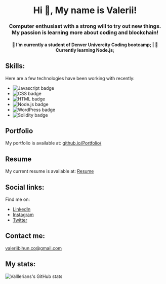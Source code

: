 <h1 align="center">Hi 👋, My name is Valerii!</h1>
<h3 align="center">Computer enthusiast with a strong will to try out new things. My passion is learning more about coding and blockchain!</h3>
<h4 align="center">
   🔭 I’m currently a student of Denver Univercity Coding bootcamp;
| 🌱  Currently learning Node.js;</h4>


## Skills:

Here are a few technologies have been working with recently:

-  <img src="https://img.shields.io/badge/-Javascript-lightblue?logo=javascript" alt="Javascript badge" >
-  <img src="https://img.shields.io/badge/-CSS-lightblue?logo=CSS" alt="CSS badge" >
-  <img src="https://img.shields.io/badge/-HTML-lightblue?logo=HTML" alt="HTML badge" >
-  <img src="https://img.shields.io/badge/-Node.js-lightblue?logo=Node" alt="Node.js badge" >
-  <img src="https://img.shields.io/badge/-WordPress-lightblue?logo=WordPress" alt="WordPress badge" >
-  <img src="https://img.shields.io/badge/-Solidity-lightblue?logo=Solidity" alt="Solidity badge" >

## Portfolio

My portfolio is available at: <a href="https://valllerian.github.io/Portfolio/" target="_blank">github.io/Portfolio/</a>

## Resume

My current resume is available at: <a href="https://docs.google.com/document/d/e/2PACX-1vS0EvOOEmjTRLfCC-onOE4TGVlyhIAhRvREbY8MQApYmhRHEWfH185rI9rcQMGhTVBuXWFeu_zFlYaG/pub" target="_blank">Resume</a>

## Social links:

Find me on:
- <a href="https://www.linkedin.com/in/valerii-bihun-8b0450217/" target="_blank">LinkedIn</a>
- <a href="https://www.instagram.com/vallerianinst/" target="_blank">Instagram</a>
- <a href="https://twitter.com/VallerianCRPT" target="_blank">Twitter</a>

## Contact me:

<a href="mailto:valeriibihun.co@gmail.com" >valeriibihun.co@gmail.com</a>

## My stats:

 ![Valllerians's GitHub stats](https://github-readme-stats.vercel.app/api?username=Valllerian&show_icons=true&theme=dracula)











